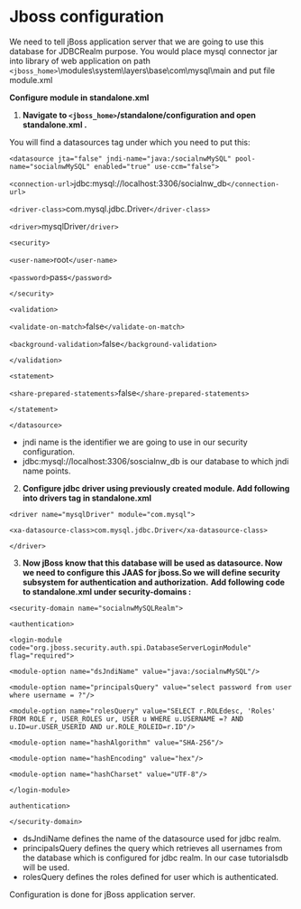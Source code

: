 # Jboss configuration
 
 We need to tell jBoss application server that we are going to use this database for JDBCRealm purpose. 
 You would place mysql connector jar into library of web application on path
 `<jboss_home>`\modules\system\layers\base\com\mysql\main and put file module.xml
 
**Configure module in standalone.xml**

1) **Navigate to `<jboss_home>`/standalone/configuration and open standalone.xml .**

 You will find a datasources tag under which you need to put this:
 
`<datasource jta="false" jndi-name="java:/socialnwMySQL" pool-name="socialnwMySQL" enabled="true" use-ccm="false">`

`<connection-url>`jdbc:mysql://localhost:3306/socialnw_db`</connection-url>`

`<driver-class>`com.mysql.jdbc.Driver`</driver-class>`

`<driver>`mysqlDriver`/driver>`

`<security>`

`<user-name>`root`</user-name>`

`<password>`pass`</password>`

`</security>`

`<validation>`

`<validate-on-match>`false`</validate-on-match>`

`<background-validation>`false`</background-validation>`

`</validation>`

`<statement>`

`<share-prepared-statements>`false`</share-prepared-statements>`

`</statement>`

`</datasource>`


  - jndi name is the identifier we are going to use in our security configuration.
  - jdbc:mysql://localhost:3306/soscialnw_db is our database to which jndi name points.

2) **Configure jdbc driver using previously created module. Add following into drivers tag in standalone.xml**

`<driver name="mysqlDriver" module="com.mysql">`
 
`<xa-datasource-class>com.mysql.jdbc.Driver</xa-datasource-class>`
    
`</driver>`


3) **Now jBoss know that this database will be used as datasource. Now we need to configure this JAAS for jboss.So we will define security subsystem for authentication and authorization.**
**Add following code to  standalone.xml  under security-domains :**

`<security-domain name="socialnwMySQLRealm">`

`<authentication>`
                   
`<login-module code="org.jboss.security.auth.spi.DatabaseServerLoginModule" flag="required">`
                        
`<module-option name="dsJndiName" value="java:/socialnwMySQL"/>`
                           
`<module-option name="principalsQuery" value="select password from user where username = ?"/>`
                            
`<module-option name="rolesQuery" value="SELECT r.ROLEdesc, 'Roles' FROM ROLE r, USER_ROLES ur, USER u WHERE u.USERNAME =? AND u.ID=ur.USER_USERID AND ur.ROLE_ROLEID=r.ID"/>`
                            
`<module-option name="hashAlgorithm" value="SHA-256"/>`

`<module-option name="hashEncoding" value="hex"/>`
                            
`<module-option name="hashCharset" value="UTF-8"/>`
                            
`</login-module>`
                        
`authentication>`

`</security-domain>`
				
				
  - dsJndiName defines the name of the datasource used for jdbc realm.
  - principalsQuery defines the query which retrieves all usernames from the database which is configured for jdbc realm. In our case tutorialsdb will be used.
  - rolesQuery defines the roles defined for user which is authenticated.

Configuration is done for jBoss application server.
